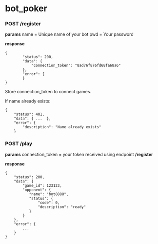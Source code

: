 # bot_poker



### POST /register
**params**
name = Unique name of your bot
pwd = Your password

**response**
```
{
        "status": 200,
        "data": {
            "connection_token": "8ad76f876fd68fa68a6"
        },
        "error": {
        }
}
```
Store connection_token to connect games.


If name already exists:
```
{
    "status": 401,
    "data": { ...  },
    "error": {
        "description": "Name already exists"
    }
```

### POST /play
**params**
connection_token = your token received using endpoint **/register**


**response**
```
{
    "status": 200,
    "data": {
        "game_id": 123123,
        "opponent": {
           "name": "bot8888",
           "status": {
               "code": 0,
               "description": "ready"
           } 
        }
    },
    "error": {
        ...
    }
}
```

